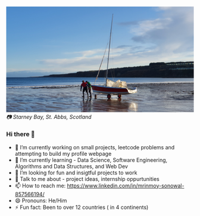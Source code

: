 ![St. Andrews](St_Andrews.jpg)
*📷 Starney Bay, St. Abbs, Scotland*
### Hi there 👋

<!--
**MrinmoySonowal/MrinmoySonowal** is a ✨ _special_ ✨ repository because its `README.md` (this file) appears on your GitHub profile.
-->
- 🔭 I’m currently working on small projects, leetcode problems and attempting to build my profile webpage
- 🌱 I’m currently learning - Data Science, Software Engineering, Algorithms and Data Structures, and Web Dev
- 🤔 I’m looking for fun and insigtful projects to work
- 💬 Talk to me about - project ideas, internship oppurtunities
- 📫 How to reach me: https://www.linkedin.com/in/mrinmoy-sonowal-857566194/
- 😄 Pronouns: He/Him
- ⚡ Fun fact: Been to over 12 countries ( in 4 continents)

